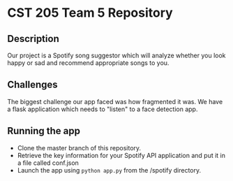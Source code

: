 # CST 205 Team 5 Repository
## Description
Our project is a Spotify song suggestor which will analyze whether you look happy or sad and recommend appropriate songs to you. 
## Challenges
The biggest challenge our app faced was how fragmented it was. We have a flask application which needs to "listen" to a face detection app.
## Running the app
- Clone the master branch of this repository.
- Retrieve the key information for your Spotify API application and put it in a file called conf.json
- Launch the app using `python app.py` from the /spotify directory.

